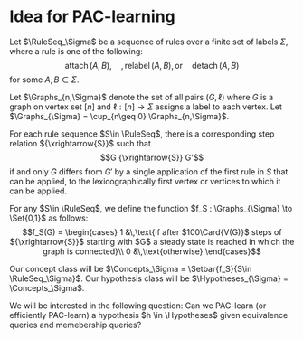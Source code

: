 Idea for PAC-learning
=====================

Let $\RuleSeq_\Sigma$ be a sequence of rules over a finite set of labels
$\Sigma$, where a rule is one of the following:
$$\operatorname{attach}(A,B),\quad, \operatorname{relabel}(A,B),\,\text{or}\quad \operatorname{detach}(A, B)$$
for some $A,B \in \Sigma$.

Let $\Graphs_{n,\Sigma}$ denote the set of all pairs $(G,\ell)$ where
$G$ is a graph on vertex set $[n]$ and $\ell : [n] \to \Sigma$ assigns a
label to each vertex. Let
$\Graphs_{\Sigma} = \cup_{n\geq 0} \Graphs_{n,\Sigma}$.

For each rule sequence $S\in \RuleSeq$, there is a corresponding step
relation ${\xrightarrow{S}}$ such that $$G {\xrightarrow{S}} G'$$ if and
only $G$ differs from $G'$ by a single application of the first rule in
$S$ that can be applied, to the lexicographically first vertex or
vertices to which it can be applied.

For any $S\in \RuleSeq$, we define the function
$f_S : \Graphs_{\Sigma} \to \Set{0,1}$ as follows:
$$f_S(G) = \begin{cases}
    1 &\,\text{if after $100\Card{V(G)}$ steps of ${\xrightarrow{S}}$ starting with $G$ a steady state is reached in which the graph is connected}\\
    0 &\,\text{otherwise}
  \end{cases}$$

Our concept class will be
$\Concepts_\Sigma = \Setbar{f_S}{S\in \RuleSeq_\Sigma}$. Our hypothesis
class will be $\Hypotheses_{\Sigma} = \Concepts_\Sigma$.

We will be interested in the following question: Can we PAC-learn (or
efficiently PAC-learn) a hypothesis $h \in \Hypotheses$ given
equivalence queries and memebership queries?
